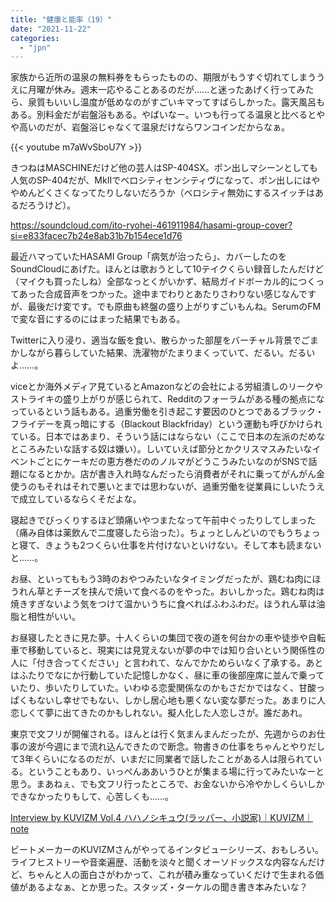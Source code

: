 ```yaml
---
title: "健康と能率（19）"
date: "2021-11-22"
categories: 
  - "jpn"
---
```


家族から近所の温泉の無料券をもらったものの、期限がもうすぐ切れてしまううえに月曜が休み。週末一応やることあるのだが……と迷ったあげく行ってみたら、泉質もいいし温度が低めなのがすごいキマってすばらしかった。露天風呂もある。別料金だが岩盤浴もある。やばいなー。いつも行ってる温泉と比べるとやや高いのだが、岩盤浴じゃなくて温泉だけならワンコインだからなぁ。

{{< youtube m7aWvSboU7Y >}}

きつねはMASCHINEだけど他の芸人はSP-404SX。ポン出しマシーンとしても人気のSP-404だが、MkIIでベロシティセンシティヴになって、ポン出しにはややめんどくさくなってたりしないだろうか（ベロシティ無効にするスイッチはあるだろうけど）。

https://soundcloud.com/ito-ryohei-461911984/hasami-group-cover?si=e833facec7b24e8ab31b7b154ece1d76

最近ハマっていたHASAMI Group「病気が治ったら」、カバーしたのをSoundCloudにあげた。ほんとは歌おうとして10テイクくらい録音したんだけど（マイクも買ったしね）全部なっとくがいかず、結局ガイドボーカル的につくってあった合成音声をつかった。途中までわりとあたりさわりない感じなんですが、最後だけ変です。でも原曲も終盤の盛り上がりすごいもんね。SerumのFMで変な音にするのにはまった結果でもある。

Twitterに入り浸り、適当な飯を食い、散らかった部屋をバーチャル背景でごまかしながら暮らしていた結果、洗濯物がたまりまくっていて、だるい。だるいよ……。

viceとか海外メディア見ているとAmazonなどの会社による労組潰しのリークやストライキの盛り上がりが感じられて、Redditのフォーラムがある種の拠点になっているという話もある。過重労働を引き起こす要因のひとつであるブラック・フライデーを真っ暗にする（Blackout Blackfriday）という運動も呼びかけられている。日本ではあまり、そういう話にはならない（ここで日本の左派のだめなところみたいな話する奴は嫌い）。しいていえば節分とかクリスマスみたいなイベントごとにケーキだの恵方巻だののノルマがどうこうみたいなのがSNSで話題になるとかか。店が書き入れ時なんだったら消費者がそれに乗ってがんがん金使うのもそれはそれで悪いとまでは思わないが、過重労働を従業員にしいたうえで成立しているならくそだよな。

寝起きでびっくりするほど頭痛いやつまたなって午前中ぐったりしてしまった（痛み自体は薬飲んで二度寝したら治った）。ちょっとしんどいのでもうちょっと寝て、きょうも2つくらい仕事を片付けないといけない。そして本も読まないと……。

お昼、といってももう3時のおやつみたいなタイミングだったが、鶏むね肉にほうれん草とチーズを挟んで焼いて食べるのをやった。おいしかった。鶏むね肉は焼きすぎないよう気をつけて温かいうちに食べればふわふわだ。ほうれん草は油脂と相性がいい。

お昼寝したときに見た夢。十人くらいの集団で夜の道を何台かの車や徒歩や自転車で移動していると、現実には見覚えないが夢の中では知り合いという関係性の人に「付き合ってください」と言われて、なんでかためらいなく了承する。あとはふたりでなにか行動していた記憶しかなく、昼に車の後部座席に並んで乗っていたり、歩いたりしていた。いわゆる恋愛関係なのかもさだかではなく、甘酸っぱくもないし幸せでもない、しかし居心地も悪くない変な夢だった。あまりに人恋しくて夢に出てきたのかもしれない。擬人化した人恋しさが。誰だあれ。

東京で文フリが開催される。ほんとは行く気まんまんだったが、先週からのお仕事の波が今週にまで流れ込んできたので断念。物書きの仕事をちゃんとやりだして3年くらいになるのだが、いまだに同業者で話したことがある人は限られている。ということもあり、いっぺんああいうひとが集まる場に行ってみたいなーと思う。まあねぇ、でも文フリ行ったところで、お金ないから冷やかしくらいしかできなかったりもして、心苦しくも……。

[Interview by KUVIZM Vol.4 ハハノシキュウ(ラッパー、小説家)｜KUVIZM｜note](https://note.com/kuvizm/n/n3771af82b2ad)

ビートメーカーのKUVIZMさんがやってるインタビューシリーズ、おもしろい。ライフヒストリーや音楽遍歴、活動を淡々と聞くオーソドックスな内容なんだけど、ちゃんと人の面白さがわかって、これが積み重なっていくだけで生まれる価値があるよなぁ、とか思った。スタッズ・ターケルの聞き書き本みたいな？
